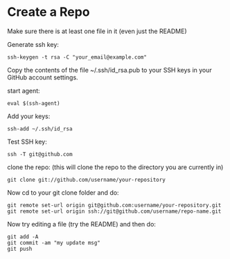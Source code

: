# Create a Repo

Make sure there is at least one file in it (even just the README)

Generate ssh key:

``` text
ssh-keygen -t rsa -C "your_email@example.com"
```

Copy the contents of the file ~/.ssh/id_rsa.pub to your SSH keys in your GitHub account settings.

start agent:

``` text
eval $(ssh-agent)
```

Add your keys:

``` text
ssh-add ~/.ssh/id_rsa
```

Test SSH key:

``` text
ssh -T git@github.com
```

clone the repo: (this will clone the repo to the directory you are currently in)

``` text
git clone git://github.com/username/your-repository
```

Now cd to your git clone folder and do:

``` text
git remote set-url origin git@github.com:username/your-repository.git
git remote set-url origin ssh://git@github.com/username/repo-name.git
```

Now try editing a file (try the README) and then do:

``` text
git add -A
git commit -am "my update msg"
git push
```